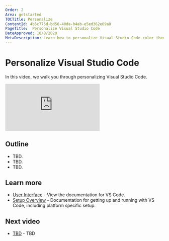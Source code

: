 ```yaml
---
Order: 2
Area: getstarted
TOCTitle: Personalize
ContentId: 4b5c775d-bd56-40da-b4ab-e5ed362e69a8
PageTitle:  Personalize Visual Studio Code
DateApproved: 10/8/2020
MetaDescription: Learn how to personalize Visual Studio Code color themes and file icons.
---
```

# Personalize Visual Studio Code

In this video, we walk you through personalizing Visual Studio Code.

<iframe src="https://www.youtube.com/embed/Sdg0ef2PpBw?rel=0&amp;disablekb=0&amp;modestbranding=1&amp;showinfo=0" frameborder="0" allowfullscreen></iframe>

## Outline

* TBD.
* TBD.
* TBD.

## Learn more

* [User Interface](/docs/getstarted/userinterface.md) - View the documentation for VS Code.
* [Setup Overview](/docs/setup/setup-overview.md) - Documentation for getting up and running with VS Code, including platform specific setup.

## Next video

* [TBD](/learn/get-started/extensions.md) - TBD

